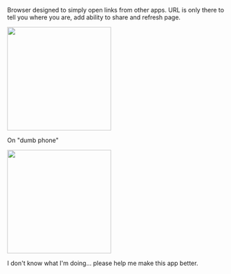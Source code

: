 Browser designed to simply open links from other apps. URL is only there to tell you where you are, add ability to share and refresh page. 

<img src="https://i.ibb.co/Tw79Kwt/Screenshot-20240809-201713.png" width="240">

On "dumb phone"

<img src="https://i.ibb.co/QDp4Ljs/Screenshot-20240810-013350.png" width="240">

I don't know what I'm doing... please help me make this app better.
